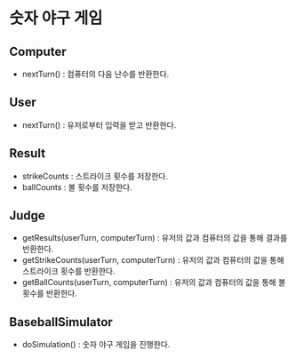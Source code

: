 # 숫자 야구 게임
## Computer
- nextTurn() : 컴퓨터의 다음 난수를 반환한다.

## User
- nextTurn() : 유저로부터 입력을 받고 반환한다.

## Result
- strikeCounts : 스트라이크 횟수를 저장한다.
- ballCounts : 볼 횟수를 저장한다.

## Judge
- getResults(userTurn, computerTurn) : 유저의 값과 컴퓨터의 값을 통해 결과를 반환한다.
- getStrikeCounts(userTurn, computerTurn) : 유저의 값과 컴퓨터의 값을 통해 스트라이크 횟수를 반환한다.
- getBallCounts(userTurn, computerTurn) : 유저의 값과 컴퓨터의 값을 통해 볼 횟수를 반환한다.

## BaseballSimulator
- doSimulation() : 숫자 야구 게임을 진행한다.